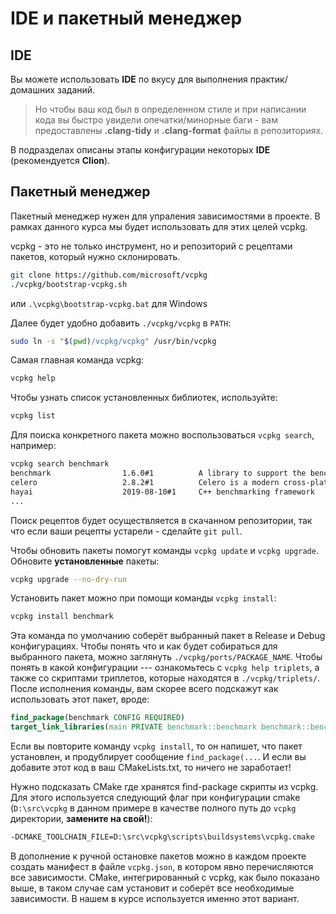 # IDE и пакетный менеджер

## IDE

Вы можете использовать __IDE__ по вкусу для выполнения практик/домашних заданий.

> Но чтобы ваш код был в определенном стиле и при написании кода вы быстро увидели опечатки/минорные баги - вам предоставлены __.clang-tidy__ и __.clang-format__ файлы в репозиториях.

В подразделах описаны этапы конфигурации некоторых __IDE__ (рекомендуется __Clion__).

## Пакетный менеджер

Пакетный менеджер нужен для упраления зависимостями в проекте. В рамках данного курса мы будет использовать для этих целей vcpkg.

vcpkg - это не только инструмент, но и репозиторий с рецептами пакетов, который нужно склонировать.
```bash
git clone https://github.com/microsoft/vcpkg 
./vcpkg/bootstrap-vcpkg.sh
```
или `.\vcpkg\bootstrap-vcpkg.bat` для Windows

Далее будет удобно добавить `./vcpkg/vcpkg` в `PATH`:
```bash
sudo ln -s "$(pwd)/vcpkg/vcpkg" /usr/bin/vcpkg
```

Самая главная команда vcpkg:
```bash
vcpkg help
```

Чтобы узнать список установленных библиотек, используйте:
```bash
vcpkg list
```

Для поиска конкретного пакета можно воспользоваться `vcpkg search`, например:
```bash
vcpkg search benchmark
benchmark                1.6.0#1          A library to support the benchmarking of functions, similar to unit-tests.
celero                   2.8.2#1          Celero is a modern cross-platform (Windows, Linux, MacOS) Microbenchmarkin...
hayai                    2019-08-10#1     C++ benchmarking framework
...
```
Поиск рецептов будет осуществляется в скачанном репозитории, так что если ваши рецепты устарели - сделайте `git pull`.

Чтобы обновить пакеты помогут команды `vcpkg update` и `vcpkg upgrade`. Обновите **установленные** пакеты:
```bash
vcpkg upgrade --no-dry-run
```

Установить пакет можно при помощи команды `vcpkg install`:
```bash
vcpkg install benchmark
```
Эта команда по умолчанию соберёт выбранный пакет в Release и Debug конфигурациях. Чтобы понять что и как будет собираться для выбранного пакета, можно заглянуть `./vcpkg/ports/PACKAGE_NAME`. Чтобы понять в какой конфигурации --- ознакомьтесь с `vcpkg help triplets`, а также со скриптами триплетов, которые находятся в `./vcpkg/triplets/`.
После исполнения команды, вам скорее всего подскажут как использовать этот пакет, вроде:
```CMake
find_package(benchmark CONFIG REQUIRED)
target_link_libraries(main PRIVATE benchmark::benchmark benchmark::benchmark_main)
```
Если вы повторите команду `vcpkg install`, то он напишет, что пакет установлен, и продублирует сообщение `find_package(...`. И если вы добавите этот код в ваш CMakeLists.txt, то ничего не заработает! 

Нужно подсказать CMake где хранятся find-package скрипты из vcpkg. Для этого используется следующий флаг при конфигурации cmake (`D:\src\vcpkg` в данном примере в качестве полного путь до `vcpkg` директории, **замените на свой!**): 
```bash
-DCMAKE_TOOLCHAIN_FILE=D:\src\vcpkg\scripts\buildsystems\vcpkg.cmake
```

В дополнение к ручной остановке пакетов можно в каждом проекте создать манифест в файле `vcpkg.json`, в котором явно перечисляются все зависимости. CMake, интегрированный с vcpkg, как было показано выше, в таком случае сам установит и соберёт все необходимые зависимости. В нашем в курсе используется именно этот вариант.
